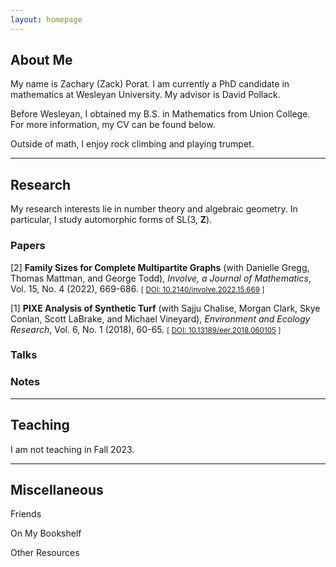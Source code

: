```yaml
---
layout: homepage
---
```


## <a name="about"></a> About Me

My name is Zachary (Zack) Porat.  I am currently a PhD candidate in mathematics at Wesleyan University.  My advisor is David Pollack.

Before Wesleyan, I obtained my B.S. in Mathematics from Union College.  For more information, my CV can be found below.

Outside of math, I enjoy rock climbing and playing trumpet. 

---

## Research 

My research interests lie in number theory and algebraic geometry. In particular, I study automorphic forms of SL(3, **Z**).

### Papers

[2] **Family Sizes for Complete Multipartite Graphs** (with Danielle Gregg, Thomas Mattman, and George Todd), *Involve, a Journal of Mathematics*, Vol. 15, No. 4 (2022), 669-686. <small> [ [DOI: 10.2140/involve.2022.15.669](https://msp.org/involve/2022/15-4/p07.xhtml) ] </small> 

[1] **PIXE Analysis of Synthetic Turf** (with Sajju Chalise, Morgan Clark, Skye Conlan, Scott LaBrake, and Michael Vineyard), *Environment and Ecology Research*, Vol. 6, No. 1 (2018), 60-65. <small> [ [DOI: 10.13189/eer.2018.060105](https://www.hrpub.org/journals/article_info.php?aid=6770) ] </small>

### Talks

### Notes

---

## Teaching

I am not teaching in Fall 2023.

---

## <a name="misc"></a> Miscellaneous

Friends

On My Bookshelf

Other Resources

